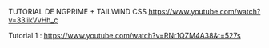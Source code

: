 TUTORIAL DE NGPRIME + TAILWIND CSS
https://www.youtube.com/watch?v=33likVvHh_c

Tutorial 1 : https://www.youtube.com/watch?v=RNr1QZM4A38&t=527s

